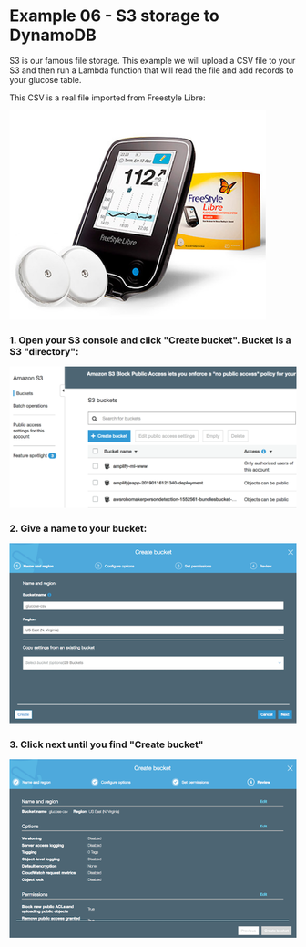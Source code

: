 # Example 06 - S3 storage to DynamoDB

S3 is our famous file storage. This example we will upload a CSV file to your S3 and then run a Lambda function that will read the file and add records to your glucose table.

This CSV is a real file imported from Freestyle Libre:

![image](images/libre-ok.png) 

### 1. Open your S3 console and click "Create bucket". Bucket is a S3 "directory":

![image](images/00.png) 

### 2. Give a name to your bucket:

![image](images/01.png) 

### 3. Click next until you find "Create bucket"

![image](images/02.png) 


